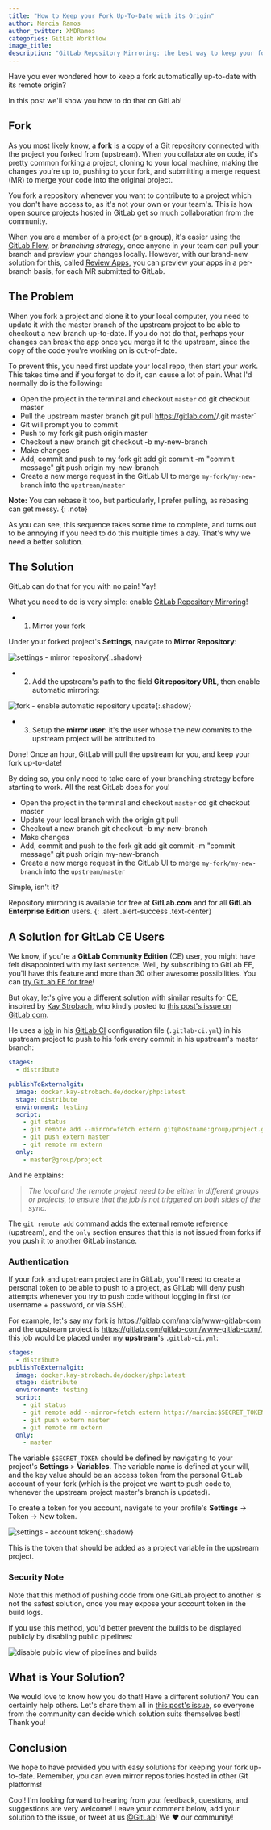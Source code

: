 ```yaml
---
title: "How to Keep your Fork Up-To-Date with its Origin"
author: Marcia Ramos
author_twitter: XMDRamos
categories: GitLab Workflow
image_title: 
description: "GitLab Repository Mirroring: the best way to keep your fork up-to-date!"
---
```


Have you ever wondered how to keep a fork automatically up-to-date with its remote origin?

In this post we'll show you how to do that on GitLab!

<!-- more -->

## Fork

As you most likely know, a **fork** is a copy of a Git repository connected with the project you forked from (upstream). When you collaborate on code, it's pretty common forking a project, cloning to your local machine, making the changes you're up to, pushing to your fork, and submitting a merge request (MR) to merge your code into the original project.

You fork a repository whenever you want to contribute to a project which you don't have access to, as it's not your own or your team's. This is how open source projects hosted in GitLab get so much collaboration from the community.

When you are a member of a project (or a group), it's easier using the [GitLab Flow](/2014/09/29/gitlab-flow/), or _branching strategy_, once anyone in your team can pull your branch and preview your changes locally. However, with our brand-new solution for this, called [Review Apps](/features/review-apps), you can preview your apps in a per-branch basis, for each MR submitted to GitLab.

## The Problem

When you fork a project and clone it to your local computer, you need to update it with the master branch of the upstream project to be able to checkout a new branch up-to-date. If you do not do that, perhaps your changes can break the app once you merge it to the upstream, since the copy of the code you're working on is out-of-date.

To prevent this, you need first update your local repo, then start your work. This takes time and if you forget to do it, can cause a lot of pain. What I'd normally do is the following:

- Open the project in the terminal and checkout `master`
    cd <directory>
    git checkout master
- Pull the upstream master branch
    git pull https://gitlab.com/<namespace>/<project>.git master`
- Git will prompt you to commit
- Push to my fork
    git push origin master
- Checkout a new branch
    git checkout -b my-new-branch
- Make changes
- Add, commit and push to my fork
    git add
    git commit -m "commit message"
    git push origin my-new-branch
- Create a new merge request in the GitLab UI to merge `my-fork/my-new-branch` into the `upstream/master`

**Note:** You can rebase it too, but particularly, I prefer pulling, as rebasing can get messy.
{: .note}

As you can see, this sequence takes some time to complete, and turns out to be annoying if you need to do this multiple times a day. That's why we need a better solution.

## The Solution

GitLab can do that for you with no pain! Yay!

What you need to do is very simple: enable [GitLab Repository Mirroring](https://docs.gitlab.com/ee/workflow/repository_mirroring.html)!

- 1. Mirror your fork

Under your forked project's **Settings**, navigate to **Mirror Repository**:

![settings - mirror repository](/images/blogimages/how-to-keep-your-fork-up-to-date-with-its-origin/mirror-repository-settings.png){:.shadow}

- 2. Add the upstream's path to the field **Git repository URL**, then enable automatic mirroring:

![fork - enable automatic repository update](/images/blogimages/how-to-keep-your-fork-up-to-date-with-its-origin/setup-automatic-mirror.png){:.shadow}

- 3. Setup the **mirror user**: it's the user whose the new commits to the upstream project will be attributed to.

Done! Once an hour, GitLab will pull the upstream for you, and keep your fork up-to-date!

By doing so, you only need to take care of your branching strategy before starting to work. All the rest GitLab does for you!

- Open the project in the terminal and checkout `master`
    cd <directory>
    git checkout master
- Update your local branch with the origin
    git pull
- Checkout a new branch
    git checkout -b my-new-branch
- Make changes
- Add, commit and push to the fork
    git add
    git commit -m "commit message"
    git push origin my-new-branch
- Create a new merge request in the GitLab UI to merge `my-fork/my-new-branch` into the `upstream/master`

Simple, isn't it? 

Repository mirroring is available for free at **GitLab.com** and for all **GitLab Enterprise Edition** users.
{: .alert .alert-success .text-center}

## A Solution for GitLab CE Users

We know, if you're a **GitLab Community Edition** (CE) user, you might have felt disappointed with my last sentence. Well, by subscribing to GitLab EE, you'll have this feature and more than 30 other awesome possibilities. You can [try GitLab EE for free](/free-trial/)!

But okay, let's give you a different solution with similar results for CE, inspired by [Kay Strobach](https://twitter.com/kaystrobach), who kindly posted to [this post's issue on GitLab.com](https://gitlab.com/gitlab-com/blog-posts/issues/299#note_18912122).

He uses a [job](https://docs.gitlab.com/ce/ci/yaml/README.html#jobs) in his [GitLab CI](/gitlab-ci/) configuration file (`.gitlab-ci.yml`) in his upstream project to push to his fork every commit in his upstream's master branch:

```yaml
stages:
  - distribute

publishToExternalgit:
  image: docker.kay-strobach.de/docker/php:latest
  stage: distribute
  environment: testing
  script:
    - git status
    - git remote add --mirror=fetch extern git@hostname:group/project.git || true
    - git push extern master
    - git remote rm extern
  only:
    - master@group/project
```

And he explains:

> _The local and the remote project need to be either in different groups or projects, to ensure that the job is not triggered on both sides of the sync_.

The `git remote add` command adds the external remote reference (upstream), and the `only` section ensures that this is not issued from forks if you push it to another GitLab instance.

### Authentication

If your fork and upstream project are in GitLab, you'll need to create a personal token to be able to push to a project, as GitLab will deny push attempts whenever you try to push code without logging in first (or username + password, or via SSH).

For example, let's say my fork is <https://gitlab.com/marcia/www-gitlab-com> and the upstream project is <https://gitlab.com/gitlab-com/www-gitlab-com/>, this job would be placed under my **upstream**'s `.gitlab-ci.yml`:

```yaml
stages:
  - distribute
publishToExternalgit:
  image: docker.kay-strobach.de/docker/php:latest
  stage: distribute
  environment: testing
  script:
    - git status
    - git remote add --mirror=fetch extern https://marcia:$SECRET_TOKEN@gitlab.com/marcia/upstream.git
    - git push extern master
    - git remote rm extern
  only:
    - master
```

The variable `$SECRET_TOKEN` should be defined by navigating to your project's **Settings** > **Variables**. The variable name is defined at your will, and the key value should be an access token from the personal GitLab account of your fork (which is the project we want to push code to, whenever the upstream project master's branch is updated).

To create a token for you account, navigate to your profile's **Settings** -> Token -> New token. <!-- VERIFY THIS-->

![settings - account token](/images/blogimages/how-to-keep-your-fork-up-to-date-with-its-origin/mirror-repository-settings.png){:.shadow}

This is the token that should be added as a project variable in the upstream project.

### Security Note

Note that this method of pushing code from one GitLab project to another is not the safest solution, once you may expose your account token in the build logs.

If you use this method, you'd better prevent the builds to be displayed publicly by disabling public pipelines:

![disable public view of pipelines and builds](/images/blogimages/how-to-keep-your-fork-up-to-date-with-its-origin/xxxxxxx)

## What is Your Solution?

We would love to know how you do that! Have a different solution? You can certainly help others. Let's share them all in [this post's issue](https://gitlab.com/gitlab-com/blog-posts/issues/299), so everyone from the community can decide which solution suits themselves best! Thank you!

## Conclusion

We hope to have provided you with easy solutions for keeping your fork up-to-date. Remember, you can even mirror repositories hosted in other Git platforms!

Cool! I'm looking forward to hearing from you: feedback, questions, and suggestions are very welcome! Leave your comment below, add your solution to the issue, or tweet at us [@GitLab](https://twitter.com/gitlab)! We ❤️ our community!

